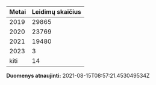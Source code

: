 | Metai | Leidimų skaičius |
|-------| ---------------- |
| 2019 | 29865 |
| 2020 | 23769 |
| 2021 | 19480 |
| 2023 | 3 |
| kiti | 14 |

**Duomenys atnaujinti:** 2021-08-15T08:57:21.453049534Z